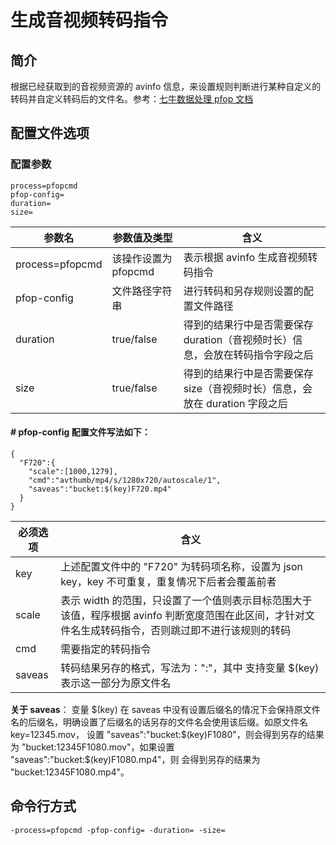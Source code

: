 # 生成音视频转码指令

## 简介
根据已经获取到的音视频资源的 avinfo 信息，来设置规则判断进行某种自定义的转码并自定义转码后的文件名。参考：[七牛数据处理 pfop 文档](https://developer.qiniu.com/dora/manual/3686/pfop-directions-for-use)

## 配置文件选项

### 配置参数
```
process=pfopcmd 
pfop-config=
duration=
size=
```  
|参数名|参数值及类型 | 含义|  
|-----|-------|-----|  
|process=pfopcmd| 该操作设置为pfopcmd| 表示根据 avinfo 生成音视频转码指令|  
|pfop-config| 文件路径字符串| 进行转码和另存规则设置的配置文件路径|  
|duration| true/false| 得到的结果行中是否需要保存 duration（音视频时长）信息，会放在转码指令字段之后 |  
|size| true/false| 得到的结果行中是否需要保存 size（音视频时长）信息，会放在 duration 字段之后|  

#### # pfop-config 配置文件写法如下：
```
{
  "F720":{
    "scale":[1000,1279],
    "cmd":"avthumb/mp4/s/1280x720/autoscale/1",
    "saveas":"bucket:$(key)F720.mp4"
  }
}
```
|必须选项|含义|  
|-----|-----|  
|key|上述配置文件中的 "F720" 为转码项名称，设置为 json key，key 不可重复，重复情况下后者会覆盖前者|  
|scale| 表示 width 的范围，只设置了一个值则表示目标范围大于该值，程序根据 avinfo 判断宽度范围在此区间，才针对文件名生成转码指令，否则跳过即不进行该规则的转码|  
|cmd| 需要指定的转码指令 |  
|saveas| 转码结果另存的格式，写法为："<bucket>:<key>"，其中 <key> 支持变量 $(key) 表示这一部分为原文件名|  

**关于 saveas**： 
变量 $(key) 在 saveas 中没有设置后缀名的情况下会保持原文件名的后缀名，明确设置了后缀名的话另存的文件名会使用该后缀。如原文件名 key=12345.mov，
设置 "saveas":"bucket:$(key)F1080"，则会得到另存的结果为 "bucket:12345F1080.mov"，如果设置 "saveas":"bucket:$(key)F1080.mp4"，则
会得到另存的结果为 "bucket:12345F1080.mp4"。  

## 命令行方式
```
-process=pfopcmd -pfop-config= -duration= -size=
```
